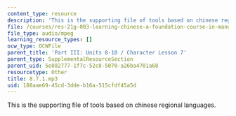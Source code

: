 ```yaml
---
content_type: resource
description: 'This is the supporting file of tools based on chinese regional languages. '
file: /courses/res-21g-003-learning-chinese-a-foundation-course-in-mandarin-spring-2011/188aae6945cd3ddeb16a515cfdf45a5d_8.7.1.mp3
file_type: audio/mpeg
learning_resource_types: []
ocw_type: OCWFile
parent_title: 'Part III: Units 8-10 / Character Lesson 7'
parent_type: SupplementalResourceSection
parent_uid: 5e882777-1f7c-52c8-5070-a26ba4701a68
resourcetype: Other
title: 8.7.1.mp3
uid: 188aae69-45cd-3dde-b16a-515cfdf45a5d
---
```

This is the supporting file of tools based on chinese regional languages. 

